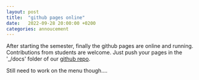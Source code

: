 ```yaml
---
layout: post
title:  "github pages online"
date:   2022-09-28 20:00:00 +0200
categories: annoucement
---
```


After starting the semester, finally the github pages are online and running. Contributions from students are welcome. Just push your pages in the '_/docs' folder of our [github repo][protofablab-github].

Still need to work on the menu though....

[protofablab-github]: https://github.com/nembrinj/protofablab
